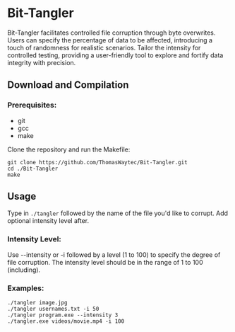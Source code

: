 # Bit-Tangler

Bit-Tangler facilitates controlled file corruption through byte overwrites. Users can specify the percentage of data to be affected, introducing a touch of randomness for realistic scenarios. Tailor the intensity for controlled testing, providing a user-friendly tool to explore and fortify data integrity with precision.

## Download and Compilation
### Prerequisites:
- git
- gcc
- make

Clone the repository and run the Makefile:
```shell
git clone https://github.com/ThomasWaytec/Bit-Tangler.git
cd ./Bit-Tangler
make
```

## Usage
Type in ```./tangler``` followed by the name of the file you'd like to corrupt.
Add optional intensity level after.

### Intensity Level:
Use --intensity or -i followed by a level (1 to 100) to specify the degree of file corruption. The intensity level should be in the range of 1 to 100 (including).

### Examples:
``` shell
./tangler image.jpg
./tangler usernames.txt -i 50
./tangler program.exe --intensity 3 
./tangler.exe videos/movie.mp4 -i 100